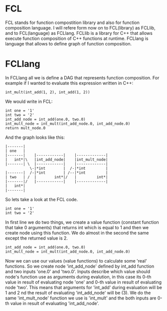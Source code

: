 
# FCL

FCL stands for function compostition library and also for function composition language. I will refere form now on to FCL(library) as FCLlib, and to FCL(language) as FCLlang. FCLlib is a library for C++ that allows execute function composition of C++ functions at runtime. FCLlang is language that allows to define graph of function composition.

# FCLlang
In FCLlang all we is define a DAG that represents function composition. For example if I wanted to evaluate this expression written in C++:
~~~
int_mult(int_add(1, 2), int_add(1, 2))
~~~

We would write in FCL:
~~~
int one = '1'
int two = '2'
int_add_node = int_add(one.0, two.0)
int_mult_node = int_mult(int_add_node.0, int_add_node.0)
return mult_node.0
~~~

And the graph looks like this:
~~~
|-------|
| one   |    
|-------|    |------------|    |-------------|
|   int*|\   |int_add_node|    |int_mult_node|
|-------| \  |------------|    |-------------|
           \-|*int        |  /-|*int         |
|-------|  /-|*int        | /--|*int         |
| two   | /  |        int*|/   |         int*|
|-------|/   |------------|    |-------------|
|   int*|
|-------|
~~~

So lets take a look at the FCL code.
~~~
int one = '1'
int two = '2'
~~~

In first line we do two things, we create a value function (constant function that take 0 arguments) that returns int which is equal to 1 and then we create node using this function. We do almost in the second the same except the returned value is 2.

~~~
int_add_node = int_add(one.0, two.0)
int_mult_node = int_mult(int_add_node.0, int_add_node.0)
~~~

Now we can use our values (value functions) to calculate some 'real' functions. So we create node 'int_add_node' defined by int_add function and two inputs 'one.0' and 'two.0'. Inputs describe which value should node's function use as arguments during evalution, in this case its 0-th value in result of evaluating node 'one' and 0-th value in result of evaluating node 'two'. This means that arguments for 'int_add' during evaluation will be 1 and 2 nd the result of evaluating 'int_add_node' will be (3). We do the same 'int_mult_node' function we use is 'int_mult' and the both inputs are 0-th value in result of evaluating 'int_add_node'.